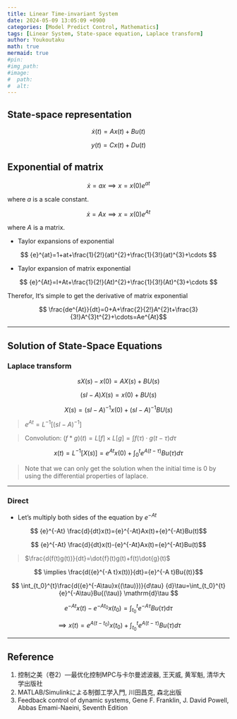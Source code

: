 ```yaml
---
title: Linear Time-invariant System
date: 2024-05-09 13:05:09 +0900
categories: [Model Predict Control, Mathematics]
tags: [Linear System, State-space equation, Laplace transform]
author: Youkoutaku
math: true
mermaid: true
#pin: 
#img_path: 
#image:
#  path: 
#  alt: 
---
```


## State-space representation

$$
\dot{x}(t)=Ax(t)+Bu(t)
$$

$$
y(t)=Cx(t)+Du(t)
$$

## Exponential of matrix

$$
\dot{x}=ax \implies x=x(0)e^{at}
$$

where $a$ is a scale constant.

$$
\dot{x}=Ax \implies x=x(0)e^{At}
$$

where $A$ is a matrix.

- Taylor expansions of exponential

$$
{e}^{at}=1+at+\frac{1}{2!}(at)^{2}+\frac{1}{3!}(at)^{3}+\cdots $$

- Taylor expansion of matrix exponential

$$
{e}^{At}=I+At+\frac{1}{2!}(At)^{2}+\frac{1}{3!}(At)^{3}+\cdots $$

Therefor, It‘s simple to get the derivative of matrix exponential

$$
\frac{de^{At}}{dt}=0+A+\frac{2}{2!}A^{2}t+\frac{3}{3!}A^{3}t^{2}+\cdots=Ae^{At}$$

---

## Solution of State-Space Equations

### Laplace transform

$$
sX(s)-x(0)=AX(s)+BU(s)$$

$$
(sI-A)X(s)=x(0)+BU(s)$$

$$
X(s)=(sI-A)^{-1}x(0)+(sI-A)^{-1}BU(s)$$

>$e^{At}=L^{-1}\left[(sI-A)^{-1}\right]$

>Convolution: $(f*g)(t)= L[f]\times L[g] =\int_{}f(\tau)\cdot g(t-\tau)d\tau$

$$
x(t)=L^{-1}[X(s)]=e^{At}x(0)+\int^{t}_{0}e^{A(t-\tau)}Bu(\tau)d\tau$$

>Note that we can only get the solution when the initial time is 0 by using the differential properties of laplace.

---

### Direct
- Let’s multiply both sides of the equation by $e^{-At}$ 

$$
{e}^{-At} \frac{d}{dt}x(t)={e}^{-At}Ax(t)+{e}^{-At}Bu(t)$$

$$
{e}^{-At} \frac{d}{dt}x(t)-{e}^{-At}Ax(t)={e}^{-At}Bu(t)$$

> $\frac{d(f(t)g(t))}{dt}=\dot{f}(t)g(t)+f(t)\dot{g}(t)$

$$
\implies \frac{d({e}^{-A t}x(t))}{dt}={e}^{-A t}Bu{(t)}$$

$$
\int_{t_0}^{t}\frac{d({e}^{-A\tau}x{(\tau)})}{d\tau} {d}\tau=\int_{t_0}^{t}{e}^{-A\tau}Bu{(\tau)} \mathrm{d}\tau $$

$$
e^{-At}x(t)-e^{-At_0}x(t_0)=\int_{t_0}^{t}{e}^{-A\tau}Bu{(\tau)} \mathrm{d}\tau $$

$$
\implies  x(t)=e^{A(t-t_0)}x(t_0)+\int^{t}_{t_0}e^{A(t-\tau)}Bu(\tau)d\tau$$

---

## Reference
1. 控制之美（卷2）—最优化控制MPC与卡尔曼滤波器, 王天威, 黄军魁, 清华大学出版社
2. MATLAB/Simulinkによる制御工学入門, 川田昌克, 森北出版
3. Feedback control of dynamic systems, Gene F. Franklin, J. David Powell, Abbas Emami-Naeini, Seventh Edition